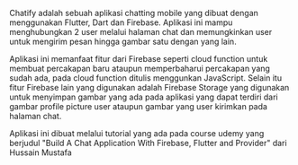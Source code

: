 Chatify adalah sebuah aplikasi chatting mobile yang dibuat dengan menggunakan Flutter, Dart dan Firebase. Aplikasi ini mampu menghubungkan 2 user melalui halaman chat dan memungkinkan user untuk mengirim pesan hingga gambar satu dengan yang lain.

Aplikasi ini memanfaat fitur dari Firebase seperti cloud function untuk membuat percakapan baru ataupun memperbaharui percakapan yang sudah ada, pada cloud function ditulis menggunkan JavaScript. Selain itu fitur Firebase lain yang digunakan adalah Firebase Storage yang digunakan untuk menyimpan gambar yang ada pada aplikasi yang dapat terdiri dari gambar profile picture user ataupun gambar yang user kirimkan pada halaman chat. 

Aplikasi ini dibuat melalui tutorial yang ada pada course udemy yang berjudul "Build A Chat Application With Firebase, Flutter and Provider" dari Hussain Mustafa
